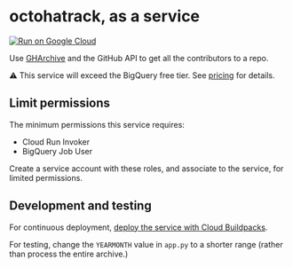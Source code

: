 # octohatrack, as a service

[![Run on Google Cloud](https://deploy.cloud.run/button.svg)](https://deploy.cloud.run)

Use [GHArchive](https://www.gharchive.org/#bigquery) and the GitHub API to get all the contributors to a repo.

⚠️ This service will exceed the BigQuery free tier. See [pricing](https://cloud.google.com/bigquery/pricing) for details. 

## Limit permissions

The minimum permissions this service requires: 

 * Cloud Run Invoker
 * BigQuery Job User

Create a service account with these roles, and associate to the service, for limited permissions.

## Development and testing

For continuous deployment, [deploy the service with Cloud Buildpacks](https://cloud.google.com/run/docs/continuous-deployment-with-cloud-build).

For testing, change the `YEARMONTH` value in `app.py` to a shorter range (rather than process the entire archive.)
